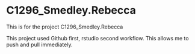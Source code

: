 # C1296_Smedley.Rebecca
This is for the project C1296_Smedley.Rebecca

This project used Github first, rstudio second workflow.
This allows me to push and pull immediately.
